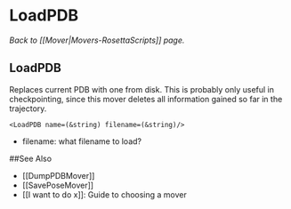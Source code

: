 # LoadPDB
*Back to [[Mover|Movers-RosettaScripts]] page.*
## LoadPDB

Replaces current PDB with one from disk. This is probably only useful in checkpointing, since this mover deletes all information gained so far in the trajectory.

```
<LoadPDB name=(&string) filename=(&string)/>
```

-   filename: what filename to load?


##See Also

* [[DumpPDBMover]]
* [[SavePoseMover]]
* [[I want to do x]]: Guide to choosing a mover